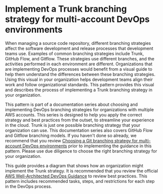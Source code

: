 # Implement a Trunk branching strategy for multi-account DevOps environments

When managing a source code repository, different branching strategies affect the software development and release processes that development teams use. Examples of common branching strategies include Trunk, GitHub Flow, and Gitflow. These strategies use different branches, and the activities performed in each environment are different. Organizations that are implementing DevOps processes would benefit from a visual guide to help them understand the differences between these branching strategies. Using this visual in your organization helps development teams align their work and follow organizational standards. This pattern provides this visual and describes the process of implementing a Trunk branching strategy in your organization.

This pattern is part of a documentation series about choosing and implementing DevOps branching strategies for organizations with multiple AWS accounts. This series is designed to help you apply the correct strategy and best practices from the outset, to streamline your experience in the cloud. Trunk is just one possible branching strategy that your organization can use. This documentation series also covers GitHub Flow and Gitflow branching models. If you haven't done so already, we recommend that you review [Choosing a Git branching strategy for multi-account DevOps environments](https://docs.aws.amazon.com/prescriptive-guidance/latest/choosing-git-branch-approach) prior to implementing the guidance in this pattern. Please use due diligence to choose the right branching strategy for your organization.

This guide provides a diagram that shows how an organization might implement the Trunk strategy. It is recommended that you review the official [AWS Well-Architected DevOps Guidance](https://docs.aws.amazon.com/wellarchitected/latest/devops-guidance/devops-guidance.html) to review best practices. This pattern includes recommended tasks, steps, and restrictions for each step in the DevOps process.
